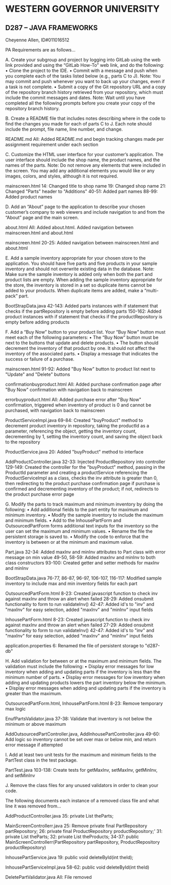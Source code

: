 # WESTERN GOVERNOR UNIVERSITY 
## D287 – JAVA FRAMEWORKS

Cheyenne Allen, ID#011016512

PA Requirements are as follows…

A.  Create your subgroup and project by logging into GitLab using the web link provided and using the “GitLab How-To” web link, and do the following:
    •  Clone the project to the IDE.
    •  Commit with a message and push when you complete each of the tasks listed below (e.g., parts C to J).
        Note: You may commit and push whenever you want to back up your changes, even if a task is not complete.
    •  Submit a copy of the Git repository URL and a copy of the repository branch history retrieved from your repository, which must include the commit messages and dates.
        Note: Wait until you have completed all the following prompts before you create your copy of the repository branch history.

B.  Create a README file that includes notes describing where in the code to find the changes you made for each of parts C to J. Each note should include the prompt, file name, line number, and change.

README.md
All: Added README.md and begin tracking changes made per assignment requirement under each section

C.  Customize the HTML user interface for your customer’s application. The user interface should include the shop name, the product names, and the names of the parts.
    Note: Do not remove any elements that were included in the screen. You may add any additional elements you would like or any images, colors, and styles, although it is not required.

mainscreen.html
14: Changed title to shop name
19: Changed shop name
21: Changed "Parts" header to "Additions"
40-51: Added part names
88-99: Added product names

D.  Add an “About” page to the application to describe your chosen customer’s company to web viewers and include navigation to and from the “About” page and the main screen.

about.html
All: Added about.html. Added navigation between mainscreen.html and about.html

mainscreen.html
20-25: Added navigation between mainscreen.html and about.html

E.  Add a sample inventory appropriate for your chosen store to the application. You should have five parts and five products in your sample inventory and should not overwrite existing data in the database.
    Note: Make sure the sample inventory is added only when both the part and product lists are empty. When adding the sample inventory appropriate for the store, the inventory is stored in a set so duplicate items cannot be added to your products. When duplicate items are added, make a “multi-pack” part.

BootStrapData.java
42-143: Added parts instances with if statement that checks if the partRepository is empty before adding parts
150-162: Added product instances with if statement that checks if the productRepository is empty before adding products

F.  Add a “Buy Now” button to your product list. Your “Buy Now” button must meet each of the following parameters:
    •  The “Buy Now” button must be next to the buttons that update and delete products.
    •  The button should decrement the inventory of that product by one. It should not affect the inventory of the associated parts.
    •  Display a message that indicates the success or failure of a purchase.

mainscreen.html
91-92: Added "Buy Now" button to product list next to "Update" and "Delete" buttons

confirmationbuyproduct.html
All: Added purchase confirmation page after "Buy Now" confirmation with navigation back to mainscreen

errorbuyproduct.html
All: Added purchase error after "Buy Now" confirmation, triggered when inventory of product is 0 and cannot be purchased, with navigation back to mainscreen

ProductServiceImpl.java
69-84: Created "buyProduct" method to decrement product inventory in repository, taking the productId as a parameter, referencing the object, getting the inventory count, decrementing by 1, setting the inventory count, and saving the object back to the repository

ProductService.java
20: Added "buyProduct" method to interface

AddProductController.java
32-33: Injected ProductRepository into controller
129-149: Created the controller for the "buyProduct" method, passing in the ProductId parameter and creating a productService referencing the ProductServiceImpl as a class, checks the inv attribute is greater than 0, then redirecting to the product purchase confirmation page if purchase is confirmed and decrementing inventory of the product; if not, redirects to the product purchase error page

G.  Modify the parts to track maximum and minimum inventory by doing the following:
    •  Add additional fields to the part entity for maximum and minimum inventory.
    •  Modify the sample inventory to include the maximum and minimum fields.
    •  Add to the InhousePartForm and OutsourcedPartForm forms additional text inputs for the inventory so the user can set the maximum and minimum values.
    •  Rename the file the persistent storage is saved to.
    •  Modify the code to enforce that the inventory is between or at the minimum and maximum value.

Part.java
32-34: Added maxInv and minInv attributes to Part class with error message on min value
49-50, 58-59: Added maxInv and minInv to both class constructors
93-100: Created getter and setter methods for maxInv and minInv

BootStrapData.java
76-77, 86-87, 96-97, 106-107, 116-117: Modified sample inventory to include max and min inventory fields for each part

OutsourcedPartForm.html
8-23: Created javascript function to check inv against maxInv and throw an alert when failed
28-29: Added onsubmit functionality to form to run validateInv()
42-47: Added id's to "inv" and "maxInv" for easy selection, added "maxInv" and "minInv" input fields

InhousePartForm.html
8-23: Created javascript function to check inv against maxInv and throw an alert when failed
27-29: Added onsubmit functionality to form to run validateInv()
42-47: Added id's to "inv" and "maxInv" for easy selection, added "maxInv" and "minInv" input fields

application.properties
6: Renamed the file of persistent storage to "d287-db"

H.  Add validation for between or at the maximum and minimum fields. The validation must include the following:
    •  Display error messages for low inventory when adding and updating parts if the inventory is less than the minimum number of parts.
    •  Display error messages for low inventory when adding and updating products lowers the part inventory below the minimum.
    •  Display error messages when adding and updating parts if the inventory is greater than the maximum.

OutsourcedPartForm.html, InhousePartForm.html
8-23: Remove temporary max logic

EnufPartsValidator.java
37-38: Validate that inventory is not below the minimum or above maximum

AddOutsourcedPartController.java, AddInhousePartController.java
49-60: Add logic so inventory cannot be set over max or below min, and return error message if attempted

I.  Add at least two unit tests for the maximum and minimum fields to the PartTest class in the test package.

PartTest.java
103-138: Create tests for getMaxInv, setMaxInv, getMinInv, and setMinInv

J.  Remove the class files for any unused validators in order to clean your code.

The following documents each instance of a removed class file and what line it was removed from…

AddProductController.java
35: private List<Part> theParts;

MainScreenControllerr.java
25: Remove private final PartRepository partRepository;
26: private final ProductRepository productRepository;'
31: private List<Part> theParts;
32: private List<Product> theProducts;
34-37: public MainScreenControllerr(PartRepository partRepository, ProductRepository productRepository)

InhousePartService.java
19: public void deleteById(int theId);

InhousePartServiceImpl.java
58-62: public void deleteById(int theId)

DeletePartValidator.java
All: File removed